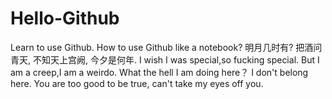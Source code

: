 # Hello-Github
Learn to use Github.
How to use Github like a notebook?
明月几时有?
把酒问青天,
不知天上宫阙,
今夕是何年.
I wish I was special,so fucking special.
But I am a creep,I am a weirdo.
What the hell I am doing here？
I don't belong here.
You are too good to be true,
can't take my eyes off you.

